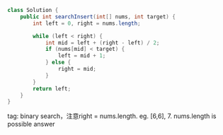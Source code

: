 ```java
class Solution {
    public int searchInsert(int[] nums, int target) {
        int left = 0, right = nums.length;

        while (left < right) {
            int mid = left + (right - left) / 2;
            if (nums[mid] < target) {
                left = mid + 1;
            } else {
                right = mid;
            }
        }
        return left;
    }
}
```

tag: binary search，注意right = nums.length. eg. [6,6], 7.  nums.length is possible answer  
